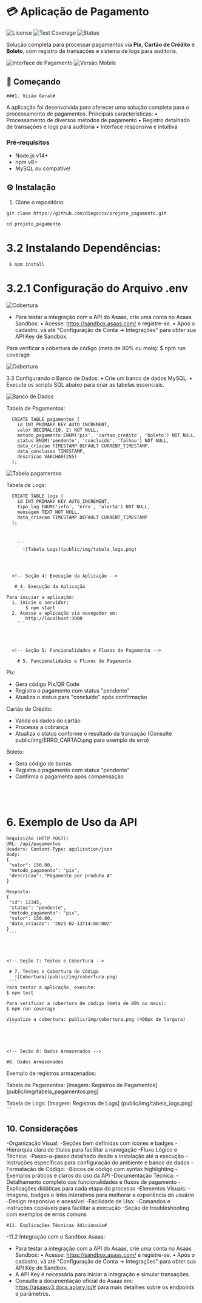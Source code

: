 # 💳 Aplicação de Pagamento 

![License](https://img.shields.io/badge/license-MIT-blue) 
![Test Coverage](https://img.shields.io/badge/coverage-80%25-green)
![Status](https://img.shields.io/badge/status-active-success)

Solução completa para processar pagamentos via **Pix**, **Cartão de Crédito** e **Boleto**, com registro de transações e sistema de logs para auditoria.

![Interface de Pagamento](public/img/pagamentos.png)
![Versão Mobile](public/img/responsivo.png)

## 🚀 Começando
  

 

  <!-- Seção 1: Visão Geral -->
  
    ###1. Visão Geral#
    
A aplicação foi desenvolvida para oferecer uma solução completa para o processamento de pagamentos.
Principais características:
  • Processamento de diversos métodos de pagamento
  • Registro detalhado de transações e logs para auditoria
  • Interface responsiva e intuitiva
 

  

  

  

 

### Pré-requisitos
- Node.js v14+
- npm v6+
- MySQL ou compatível

## ⚙️ Instalação

1. Clone o repositório:
```
git clone https://github.com/diegoccx/projeto_pagamento.git

cd projeto_pagamento
```
# 3.2 Instalando Dependências:
  <code><pre> $ npm install
   </code></pre>
   
 
#   3.2.1 Configuração do Arquivo .env

![Cobertura](public/img/env.png)
    
	
- Para testar a integração com a API do Asaas, crie uma conta no Asaas Sandbox:
      • Acesse: https://sandbox.asaas.com/ e registre-se.
      • Após o cadastro, vá até "Configuração de Conta -> Integrações" para obter sua API Key de Sandbox.

Para verificar a cobertura de código (meta de 80% ou mais):
  $ npm run coverage

![Cobertura](public/img/cobertura.png)
   
  

3.3 Configurando o Banco de Dados:
  • Crie um banco de dados MySQL.
  • Execute os scripts SQL abaixo para criar as tabelas essenciais.

![Banco de Dados](public/img/db.png)


Tabela de Pagamentos:
```
  CREATE TABLE pagamentos (
    id INT PRIMARY KEY AUTO_INCREMENT,
    valor DECIMAL(10, 2) NOT NULL,
    metodo_pagamento ENUM('pix', 'cartao_credito', 'boleto') NOT NULL,
    status ENUM('pendente', 'concluido', 'falhou') NOT NULL,
    data_criacao TIMESTAMP DEFAULT CURRENT_TIMESTAMP,
    data_conclusao TIMESTAMP,
    descricao VARCHAR(255)
  );
  ```
  ![Tabela pagamentos](public/img/tabela_pagamentos.png)

Tabela de Logs:
```
  CREATE TABLE logs (
    id INT PRIMARY KEY AUTO_INCREMENT,
    tipo_log ENUM('info', 'erro', 'alerta') NOT NULL,
    mensagem TEXT NOT NULL,
    data_criacao TIMESTAMP DEFAULT CURRENT_TIMESTAMP
  );
  


    ```
	  ![Tabela Logs](public/img/tabela_logs.png)
  

 

  <!-- Seção 4: Execução da Aplicação -->
 
   # 4. Execução da Aplicação
    ```
Para iniciar a aplicação:
  1. Inicie o servidor:
       $ npm start
  2. Acesse a aplicação via navegador em:
       http://localhost:3000
    ```
  

 

  <!-- Seção 5: Funcionalidades e Fluxos de Pagamento -->
 
    # 5. Funcionalidades e Fluxos de Pagamento
  ```
Pix:
  - Gera código Pix/QR Code
  - Registra o pagamento com status "pendente"
  - Atualiza o status para "concluído" após confirmação

Cartão de Crédito:
  - Valida os dados do cartão
  - Processa a cobrança
  - Atualiza o status conforme o resultado da transação
    (Consulte public/img/ERRO_CARTAO.png para exemplo de erro)

Boleto:
  - Gera código de barras
  - Registra o pagamento com status "pendente"
  - Confirma o pagamento após compensação
    ```
  

 

  <!-- Seção 6: Exemplo de Uso da API -->
  
   # 6. Exemplo de Uso da API
   ```
Requisição (HTTP POST):
  URL: /api/pagamentos
  Headers: Content-Type: application/json
  Body:
  {
    "valor": 150.00,
    "metodo_pagamento": "pix",
    "descricao": "Pagamento por produto A"
  }

Resposta:
  {
    "id": 12345,
    "status": "pendente",
    "metodo_pagamento": "pix",
    "valor": 150.00,
    "data_criacao": "2025-02-13T14:00:00Z"
  }
    ```
  

 

  <!-- Seção 7: Testes e Cobertura -->
  
    # 7. Testes e Cobertura de Código
	  ![Cobertura](public/img/cobertura.png)
    ```
Para testar a aplicação, execute:
  $ npm test

Para verificar a cobertura de código (meta de 80% ou mais):
  $ npm run coverage

Visualize a cobertura: public/img/cobertura.png (400px de largura)
    ```
  

  

  <!-- Seção 8: Dados Armazenados -->
 
   #8. Dados Armazenados
   ```
Exemplo de registros armazenados:

Tabela de Pagamentos:
  [Imagem: Registros de Pagamentos] (public/img/tabela_pagamentos.png)

Tabela de Logs:
  [Imagem: Registros de Logs] (public/img/tabela_logs.png)
    ```

 

  
  

  <!-- Seção 10: Considerações Finais -->
 
 ##  10. Considerações
-Organização Visual:
-Seções bem definidas com ícones e badges
-Hierarquia clara de títulos para facilitar a navegação
-Fluxo Lógico e Técnica:
-Passo-a-passo detalhado desde a instalação até a execução
-Instruções específicas para configuração do ambiente e banco de dados
-Formatação de Código:
-Blocos de código com syntax highlighting
-Exemplos práticos e claros do uso da API
-Documentação Técnica:
-Detalhamento completo das funcionalidades e fluxos de pagamento
-Explicações didáticas para cada etapa do processo
-Elementos Visuais:
-Imagens, badges e links interativos para melhorar a experiência do usuário
-Design responsivo e acessível
-Facilidade de Uso:
-Comandos e instruções copiáveis para facilitar a execução
-Seção de troubleshooting com exemplos de erros comuns

 
  <!-- Seção 11: Explicações Técnicas Adicionais -->
 
    #11. Explicações Técnicas Adicionais#
    

  

-11.2 Integração com o Sandbox Asaas:
  - Para testar a integração com a API do Asaas, crie uma conta no Asaas Sandbox:
      • Acesse: https://sandbox.asaas.com/ e registre-se.
      • Após o cadastro, vá até "Configuração de Conta -> Integrações" para obter sua API Key de Sandbox.
  - A API Key é necessária para iniciar a integração e simular transações.
  - Consulte a documentação oficial do Asaas em:
      https://asaasv3.docs.apiary.io/#
    para mais detalhes sobre os endpoints e parâmetros.
   
  

